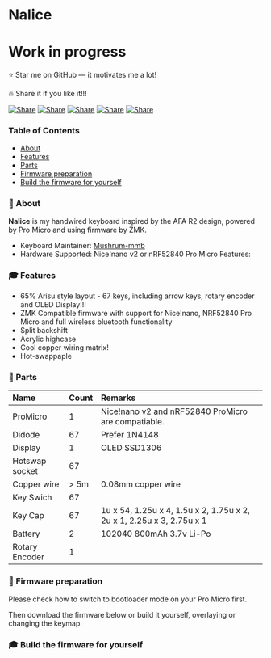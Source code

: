 # Nalice
# Work in progress

⭐ Star me on GitHub — it motivates me a lot!

🔥 Share it if you like it!!!

[![Share](https://img.shields.io/badge/share-000000?logo=x&logoColor=white)](https://x.com/intent/tweet?text=Check%20out%20this%20project%20on%20GitHub:%20https://github.com/Abblix/Oidc.Server%20%23OpenIDConnect%20%23Security%20%23Authentication)
[![Share](https://img.shields.io/badge/share-1877F2?logo=facebook&logoColor=white)](https://www.facebook.com/sharer/sharer.php?u=https://github.com/Abblix/Oidc.Server)
[![Share](https://img.shields.io/badge/share-0A66C2?logo=linkedin&logoColor=white)](https://www.linkedin.com/sharing/share-offsite/?url=https://github.com/Abblix/Oidc.Server)
[![Share](https://img.shields.io/badge/share-FF4500?logo=reddit&logoColor=white)](https://www.reddit.com/submit?title=Check%20out%20this%20project%20on%20GitHub:%20https://github.com/Abblix/Oidc.Server)
[![Share](https://img.shields.io/badge/share-0088CC?logo=telegram&logoColor=white)](https://t.me/share/url?url=https://github.com/Abblix/Oidc.Server&text=Check%20out%20this%20project%20on%20GitHub)

### Table of Contents
- [About](#-about)
- [Features](#-features)
- [Parts](#-parts)
- [Firmware preparation](#-firmware-preparation)
- [Build the firmware for yourself](#-build-the-firmware-for-yourself)


### 🚀 About

**Nalice** is my handwired keyboard inspired by the AFA R2 design, powered by Pro Micro and using firmware by ZMK. 

* Keyboard Maintainer: [Mushrum-mmb](https://github.com/Mushrum-mmb/)
* Hardware Supported: Nice!nano v2 or nRF52840 Pro Micro
Features:

### 🎓 Features
* 65% Arisu style layout - 67 keys, including arrow keys, rotary encoder and OLED Display!!!
* ZMK Compatible firmware with support for Nice!nano, NRF52840 Pro Micro and full wireless bluetooth functionality
* Split backshift
* Acrylic highcase
* Cool copper wiring matrix!
* Hot-swappaple

### 📝 Parts

| Name | Count | Remarks |
|:-|:-|:-|
| ProMicro              | 1      | Nice!nano v2 and nRF52840 ProMicro are compatiable. |
| Didode                | 67     | Prefer 1N4148 |
| Display               | 1      | OLED SSD1306  |
| Hotswap socket        | 67     |               |
| Copper wire           | > 5m   | 0.08mm copper wire|
| Key Swich             | 67     |  |
| Key Cap               | 67     | 1u x 54, 1.25u x 4, 1.5u x 2, 1.75u x 2, 2u x 1, 2.25u x 3, 2.75u x 1|
| Battery               | 2      | 102040 800mAh 3.7v Li-Po |
| Rotary Encoder        | 1      |  |

### 🔨 Firmware preparation 

Please check how to switch to bootloader mode on your Pro Micro first.

Then download the firmware below or build it yourself, overlaying or changing the keymap.

### 🎓 Build the firmware for yourself

